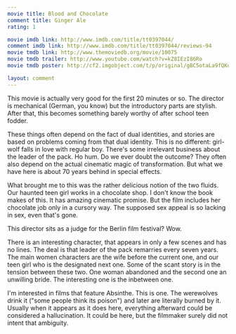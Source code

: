 ```yaml
---
movie title: Blood and Chocolate
comment title: Ginger Ale
rating: 1

movie imdb link: http://www.imdb.com/title/tt0397044/
comment imdb link: http://www.imdb.com/title/tt0397044/reviews-94
movie tmdb link: http://www.themoviedb.org/movie/10075
movie tmdb trailer: http://www.youtube.com/watch?v=kZ8IEzI86Ro
movie tmdb poster: http://cf2.imgobject.com/t/p/original/gBC5otaLa9fQKoKCvyNwadt7E7Q.jpg

layout: comment
---
```


This movie is actually very good for the first 20 minutes or so. The director is mechanical (German, you know) but the introductory parts are stylish. After that, this becomes something barely worthy of after school teen fodder. 

These things often depend on the fact of dual identities, and stories are based on problems coming from that dual identity. This is no different: girl-wolf falls in love with regular boy. There's some irrelevant business about the leader of the pack. Ho hum. Do we ever doubt the outcome? They often also depend on the actual cinematic magic of transformation. But what we have here is about 70 years behind in special effects.

What brought me to this was the rather delicious notion of the two fluids. Our haunted teen girl works in a chocolate shop. I don't know the book makes of this. It has amazing cinematic promise. But the film includes her chocolate job only in a cursory way. The supposed sex appeal is so lacking in sex, even that's gone.

This director sits as a judge for the Berlin film festival? Wow.

There is an interesting character, that appears in only a few scenes and has no lines. The deal is that leader of the pack remarries every seven years. The main women characters are the wife before the current one, and our teen girl who is the designated next one. Some of the scant story is in the tension between these two. One woman abandoned and the second one an unwilling bride. The interesting one is the inbetween one.

I'm interested in films that feature Absinthe. This is one. The werewolves drink it ("some people think its poison") and later are literally burned by it. Usually when it appears as it does here, everything afterward could be considered a hallucination. It could be here, but the filmmaker surely did not intent that ambiguity.